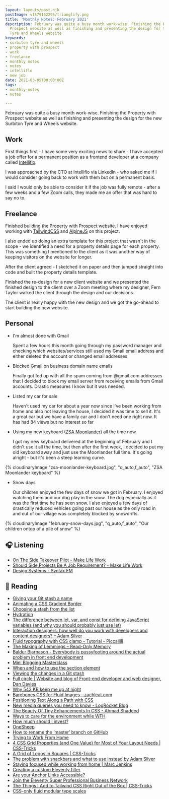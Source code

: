 ```yaml
---
layout: layouts/post.njk
postImage: v1579162295/trianglify.png
title: 'Monthly Notes: February 2021'
description: February was quite a busy month work-wise. Finishing the Property with
  Prospect website as well as finishing and presenting the design for the new Surbiton
  Tyre and Wheels website
keywords:
- surbiton tyre and wheels
- property with prospect
- work
- freelance
- monthly notes
- notes
- intelliflo
- new job
date: 2021-03-05T00:00:00Z
tags:
- monthly-notes
- notes

---
```

February was quite a busy month work-wise. Finishing the Property with Prospect website as well as finishing and presenting the design for the new Surbiton Tyre and Wheels website.

## Work

First things first - I have some very exciting news to share - I have accepted a job offer for a permanent position as a frontend developer at a company called [Intelliflo](https://www.intelliflo.com/uk).

I was approached by the CTO at Intelliflo via LinkedIn - who asked me if I would consider going back to work with them but on a permanent basis.

I said I would only be able to consider it if the job was fully remote - after a few weeks and a few Zoom calls, they made me an offer that was hard to say no to.

## Freelance

Finished building the Property with Prospect website. I have enjoyed working with [TailwindCSS](https://tailwindcss.com/) and [AlpineJS](https://github.com/alpinejs/alpine/) on this project.

I also ended up doing an extra template for this project that wasn't in the scope - we identified a need for a property details page for each property. This was something I mentioned to the client as it was another way of keeping visitors on the website for longer.

After the client agreed - I sketched it on paper and then jumped straight into code and built the property details template.

Finished the re-design for a new client website and we presented the finished design to the client over a Zoom meeting where my designer, Fern Taylor walked the client through the design and our decisions.

The client is really happy with the new design and we got the go-ahead to start building the new website.

## Personal

* I'm almost done with Gmail  

  Spent a few hours this month going through my password manager and checking which websites/services still used my Gmail email address and either deleted the account or changed email addresses
* Blocked Gmail on business domain name emails  

  Finally got fed up with all the spam coming from @gmail.com addresses that I decided to block my email server from receiving emails from Gmail accounts. Drastic measures I know but it was needed.
* Listed my car for sale

  Haven't used my car for about a year now since I've been working from home and also not leaving the house, I decided it was time to sell it. It's a great car but we have a family car and I don't need one right now. It has had 84 views but no interest so far
* Using my new keyboard ([ZSA Moonlander](https://www.zsa.io/moonlander/)) all the time now  

  I got my new keyboard delivered at the beginning of February and I didn't use it all the time, but then after the first week, I decided to put my old keyboard away and just use the Moonlander full time. It's going alright - but it's been a steep learning curve.

{% cloudinaryImage "zsa-moonlander-keyboard.jpg", "q_auto,f_auto", "ZSA Moonlander keyboard" %}

* Snow days  

  Our children enjoyed the few days of snow we got in February. I enjoyed watching them and our dog play in the snow. The dog especially as it was the first time he has seen snow. I also enjoyed a few days of drastically reduced vehicles going past our house as the only road in and out of our village was completely blocked by snowdrifts.

{% cloudinaryImage "february-snow-days.jpg", "q_auto,f_auto", "Our children ontop of a pile of snow" %}

## 🎧 Listening

* [On The Side Takeover Pilot - Make Life Work](https://makelifeworkpodcast.com/on-the-side-takeover-pilot/)
* [Should Side Projects Be A Job Requirement? - Make Life Work](https://makelifeworkpodcast.com/should-side-projects-be-a-job-requirement/)
* [Design Systems - Syntax FM](https://syntax.fm/show/056/design-systems)

## 📖 Reading

* [Giving your Git stash a name](https://www.tempertemper.net/blog/giving-your-git-stash-a-name "Giving your Git stash a name")
* [Animating a CSS Gradient Border](https://www.bram.us/2021/01/29/animating-a-css-gradient-border/ "Animating a CSS Gradient Border")
* [Choosing a stash from the list](https://www.tempertemper.net/blog/choosing-a-stash-from-the-list "Choosing a stash from the list")
* [Hydration](https://adactio.com/journal/16404 "Hydration")
* [The difference between let, var, and const for defining JavaScript variables (and why you should probably just use let)](https://gomakethings.com/the-difference-between-let-var-and-const-for-defining-javascript-variables-and-why-you-should-probably-just-use-let/ "The difference between let, var, and const for defining JavaScript variables (and why you should probably just use let)")
* [Interaction designers: how well do you work with developers and content designers? – Adam Silver](https://adamsilver.io/blog/interaction-designers-how-well-do-you-work-with-developers-and-content-designers/ "Interaction designers: how well do you work with developers and content designers? – Adam Silver")
* [Fluid typography with CSS clamp - Tutorial - Piccalilli](https://piccalil.li/tutorial/fluid-typography-with-css-clamp/ "Fluid typography with CSS clamp - Tutorial - Piccalilli")
* [The Making of Lemmings – Read-Only Memory](https://readonlymemory.vg/the-making-of-lemmings/ "The Making of Lemmings – Read-Only Memory")
* [Baldur Bjarnason - Everybody is pussyfooting around the actual problem in front end development](https://notes.baldurbjarnason.com/2021/02/14/everybody-is-pussyfooting.html "Baldur Bjarnason - Everybody is pussyfooting around the actual problem in front end development")
* [Mini Blogging Masterclass](https://amberwilson.co.uk/blog/mini-blogging-masterclass/ "Mini Blogging Masterclass")
* [When and how to use the section element](https://www.tempertemper.net/blog/when-and-how-to-use-the-section-element "When and how to use the section element")
* [Viewing the changes in a Git stash](https://www.tempertemper.net/blog/viewing-the-changes-in-a-git-stash "Viewing the changes in a Git stash")
* [Full circle | Website and blog of Front-end developer and web designer, Dan Davies](https://www.dan-davies.co.uk/full-circle "Full circle | Website and blog of Front-end developer and web designer, Dan Davies")
* [Why 543 KB keep me up at night](https://www.matuzo.at/blog/why-543kb-keep-me-up-at-night/ "Why 543 KB keep me up at night")
* [Barebones CSS for Fluid Images—zachleat.com](https://www.zachleat.com/web/fluid-images/ "Barebones CSS for Fluid Images—zachleat.com")
* [Positioning Text Along a Path with CSS](https://css-irl.info/positioning-text-along-a-path-with-css/ "Positioning Text Along a Path with CSS")
* [New media queries you need to know - LogRocket Blog](https://blog.logrocket.com/new-media-queries-you-need-to-know/ "New media queries you need to know - LogRocket Blog")
* [The Beauty Of Tiny Enhancements In CSS - Ahmad Shadeed](https://ishadeed.com/article/tiny-enhancements-in-css/ "The Beauty Of Tiny Enhancements In CSS - Ahmad Shadeed")
* [Ways to care for the environment while WFH](https://whereby.com/blog/ways-to-care-for-the-environment-while-wfh/ "Ways to care for the environment while WFH")
* [How much should I invest?](https://freetrade.io/learn/how-much-money-should-i-invest "How much should I invest?")
* [OneSheep](https://onesheep.org/insights/working-from-home "OneSheep")
* [How to rename the ‘master’ branch on GitHub](https://www.tempertemper.net/blog/how-to-rename-the-master-branch-on-github "How to rename the ‘master’ branch on GitHub")
* [Trying to Work From Home](https://meyerweb.com/eric/thoughts/2020/03/18/trying-to-work-from-home/ "Trying to Work From Home")
* [4 CSS Grid Properties (and One Value) for Most of Your Layout Needs | CSS-Tricks](https://css-tricks.com/4-css-grid-properties-and-one-value-for-most-of-your-layout-needs/ "4 CSS Grid Properties (and One Value) for Most of Your Layout Needs | CSS-Tricks")
* [A Grid of Logos in Squares | CSS-Tricks](https://css-tricks.com/a-grid-of-logos-in-squares/ "A Grid of Logos in Squares | CSS-Tricks")
* [The problem with snackbars and what to use instead by Adam Silver](https://adamsilver.io/blog/the-problem-with-snackbars-and-toast-messages/ "The problem with snackbars and what to use instead by Adam Silver")
* [Staying focused while working from home | Marc Jenkins](https://marcjenkins.co.uk/staying-focused-while-working-from-home/ "Staying focused while working from home | Marc Jenkins")
* [Creating a custom Eleventy filter](https://daily-dev-tips.com/posts/creating-a-custom-eleventy-filter/ "Creating a custom Eleventy filter")
* [Are your Anchor Links Accessible?](https://amberwilson.co.uk/blog/are-your-anchor-links-accessible/ "Are your Anchor Links Accessible?")
* [Join the Eleventy Super Professional Business Network](https://www.11ty.dev/ "Join the Eleventy Super Professional Business Network")
* [The Things I Add to Tailwind CSS Right Out of the Box | CSS-Tricks](https://css-tricks.com/custom-tailwind-css/ "The Things I Add to Tailwind CSS Right Out of the Box | CSS-Tricks")
* [CSS-only fluid modular type scales](https://utopia.fyi/blog/css-modular-scales/ "CSS-only fluid modular type scales")
